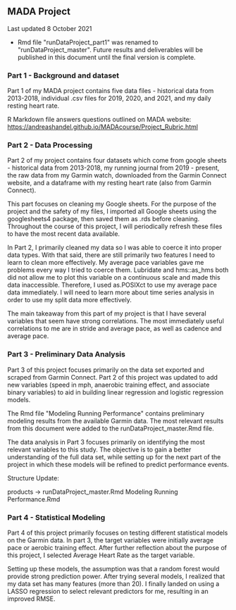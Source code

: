 ## MADA Project

Last updated 8 October 2021
* Rmd file "runDataProject_part1" was renamed to "runDataProject_master". Future results and deliverables will be published in this document until the final version is complete.

### Part 1 - Background and dataset

Part 1 of my MADA project contains five data files - historical data from 2013-2018, individual .csv files for 2019, 2020, and 2021, and my daily resting heart rate. 

R Markdown file answers questions outlined on MADA website: https://andreashandel.github.io/MADAcourse/Project_Rubric.html

### Part 2 - Data Processing

Part 2 of my project contains four datasets which come from google sheets - historical data from 2013-2018, my running journal from 2019 - present, the raw data from my Garmin watch, downloaded from the Garmin Connect website, and a dataframe with my resting heart rate (also from Garmin Connect).

This part focuses on cleaning my Google sheets. For the purpose of the project and the safety of my files, I imported all Google sheets using the googlesheets4 package, then saved them as .rds before cleaning. Throughout the course of this project, I will periodically refresh these files to have the most recent data available. 

In Part 2, I primarily cleaned my data so I was able to coerce it into proper data types. With that said, there are still primarily two features I need to learn to clean more effectively. My average pace variables gave me problems every way I tried to coerce them. Lubridate and hms::as_hms both did not allow me to plot this variable on a continuous scale and made this data inaccessible. Therefore, I used as.POSIXct to use my average pace data immediately. I will need to learn more about time series analysis in order to use my split data more effectively. 

The main takeaway from this part of my project is that I have several variables that seem have strong correlations. The most immediately useful correlations to me are in stride and average pace, as well as cadence and average pace. 


### Part 3 - Preliminary Data Analysis

Part 3 of this project focuses primarily on the data set exported and scraped from Garmin Connect. Part 2 of this project was updated to add new variables (speed in mph, anaerobic training effect, and associate binary variables) to aid in building linear regression and logistic regression models. 

The Rmd file "Modeling Running Performance" contains preliminary modeling results from the available Garmin data. The most relevant results from this document were added to the runDataProject_master.Rmd file. 

The data analysis in Part 3 focuses primarily on identifying the most relevant variables to this study. The objective is to gain a better understanding of the full data set, while setting up for the next part of the project in which these models will be refined to predict performance events. 

Structure Update:

products ->
runDataProject_master.Rmd
Modeling Running Performance.Rmd

### Part 4 - Statistical Modeling

Part 4 of this project primarily focuses on testing different statistical models on the Garmin data. In part 3, the target variables were initially average pace or aerobic training effect. After further reflection about the purpose of this project, I selected Average Heart Rate as the target variable. 

Setting up these models, the assumption was that a random forest would provide strong prediction power. After trying several models, I realized that my data set has many features (more than 20). I finally landed on using a LASSO regression to select relevant predictors for me, resulting in an improved RMSE. 